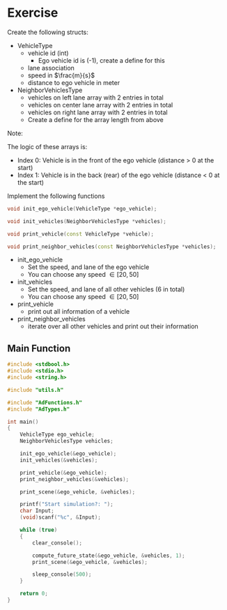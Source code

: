 # Exercise

Create the following structs:

- VehicleType
  - vehicle id (int)
    - Ego vehicle id is (-1), create a define for this
  - lane association
  - speed in $\frac{m}{s}$
  - distance to ego vehicle in meter
- NeighborVehiclesType
  - vehicles on left lane array with 2 entries in total
  - vehicles on center lane array with 2 entries in total
  - vehicles on right lane array with 2 entries in total
  - Create a define for the array length from above

Note:

The logic of these arrays is:

- Index 0: Vehicle is in the front of the ego vehicle (distance > 0 at the start)
- Index 1: Vehicle is in the back (rear) of the ego vehicle (distance < 0 at the start)

Implement the following functions

```cpp
void init_ego_vehicle(VehicleType *ego_vehicle);

void init_vehicles(NeighborVehiclesType *vehicles);

void print_vehicle(const VehicleType *vehicle);

void print_neighbor_vehicles(const NeighborVehiclesType *vehicles);
```

- init_ego_vehicle
  - Set the speed, and lane of the ego vehicle
  - You can choose any speed $\in[20, 50]$
- init_vehicles
  - Set the speed, and lane of all other vehicles (6 in total)
  - You can choose any speed $\in[20, 50]$
- print_vehicle
  - print out all information of a vehicle
- print_neighbor_vehicles
  - iterate over all other vehicles and print out their information

## Main Function

```cpp
#include <stdbool.h>
#include <stdio.h>
#include <string.h>

#include "utils.h"

#include "AdFunctions.h"
#include "AdTypes.h"

int main()
{
    VehicleType ego_vehicle;
    NeighborVehiclesType vehicles;

    init_ego_vehicle(&ego_vehicle);
    init_vehicles(&vehicles);

    print_vehicle(&ego_vehicle);
    print_neighbor_vehicles(&vehicles);

    print_scene(&ego_vehicle, &vehicles);

    printf("Start simulation?: ");
    char Input;
    (void)scanf("%c", &Input);

    while (true)
    {
        clear_console();

        compute_future_state(&ego_vehicle, &vehicles, 1);
        print_scene(&ego_vehicle, &vehicles);

        sleep_console(500);
    }

    return 0;
}
```
